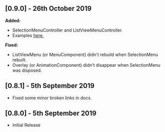 ## [0.9.0] - 26th October 2019

**Added:** 

* SelectionMenuController and ListViewMenuController.
* Examples [here.](https://github.com/HussainTaj-W/flutter-package-selection_menu-example/tree/master/lib/1_basic_08_SelectionMenuController%20Updating%20List%20Dynamically)

**Fixed:**

*  ListViewMenu (or MenuComponent) didn't rebuild when SelectionMenu
   rebuilt.
*  Overlay (or AnimationComponent) didn't disappear when SelectionMenu
   was disposed.


## [0.8.1] - 5th September 2019

* Fixed some minor broken links in docs.

## [0.8.0] - 5th September 2019

* Initial Release
